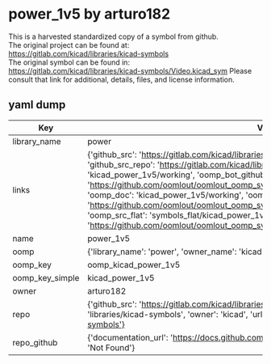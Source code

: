 # power_1v5 by arturo182  
This is a harvested standardized copy of a symbol from github.  
The original project can be found at:  
https://gitlab.com/kicad/libraries/kicad-symbols  
The original symbol can be found in:
https://gitlab.com/kicad/libraries/kicad-symbols/Video.kicad_sym
Please consult that link for additional, details, files, and license information.  
## yaml dump  
| Key | Value |  
| --- | --- |  
| library_name | power |  
| links | {'github_src': 'https://gitlab.com/kicad/libraries/kicad-symbols/Video.kicad_sym', 'github_src_repo': 'https://gitlab.com/kicad/libraries/kicad-symbols', 'oomp_bot': 'kicad_power_1v5/working', 'oomp_bot_github': 'https://github.com/oomlout/oomlout_oomp_symbol_bot/tree/main/kicad_power_1v5/working', 'oomp_doc': 'kicad_power_1v5/working', 'oomp_doc_github': 'https://github.com/oomlout/oomlout_oomp_symbol_doc/tree/main/kicad_power_1v5/working', 'oomp_src_flat': 'symbols_flat/kicad_power_1v5/working', 'oomp_src_flat_github': 'https://github.com/oomlout/oomlout_oomp_symbol_src/tree/main/kicad_power_1v5/working'} |  
| name | power_1v5 |  
| oomp | {'library_name': 'power', 'owner_name': 'kicad', 'symbol_name': 'power_1v5'} |  
| oomp_key | oomp_kicad_power_1v5 |  
| oomp_key_simple | kicad_power_1v5 |  
| owner | arturo182 |  
| repo | {'github_src': 'https://gitlab.com/kicad/libraries/kicad-symbols/Video.kicad_sym', 'name': 'libraries/kicad-symbols', 'owner': 'kicad', 'url': 'https://gitlab.com/kicad/libraries/kicad-symbols'} |  
| repo_github | {'documentation_url': 'https://docs.github.com/rest/repos/repos#get-a-repository', 'message': 'Not Found'} |  

